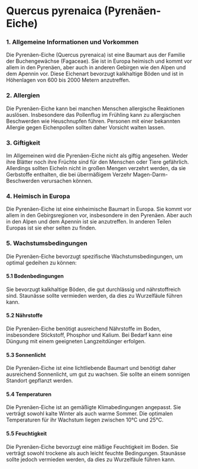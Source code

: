 # Quercus pyrenaica (Pyrenäen-Eiche)

### 1. Allgemeine Informationen und Vorkommen
Die Pyrenäen-Eiche (Quercus pyrenaica) ist eine Baumart aus der Familie der Buchengewächse (Fagaceae). Sie ist in Europa heimisch und kommt vor allem in den Pyrenäen, aber auch in anderen Gebirgen wie den Alpen und dem Apennin vor. Diese Eichenart bevorzugt kalkhaltige Böden und ist in Höhenlagen von 600 bis 2000 Metern anzutreffen.

### 2. Allergien
Die Pyrenäen-Eiche kann bei manchen Menschen allergische Reaktionen auslösen. Insbesondere das Pollenflug im Frühling kann zu allergischen Beschwerden wie Heuschnupfen führen. Personen mit einer bekannten Allergie gegen Eichenpollen sollten daher Vorsicht walten lassen.

### 3. Giftigkeit
Im Allgemeinen wird die Pyrenäen-Eiche nicht als giftig angesehen. Weder ihre Blätter noch ihre Früchte sind für den Menschen oder Tiere gefährlich. Allerdings sollten Eicheln nicht in großen Mengen verzehrt werden, da sie Gerbstoffe enthalten, die bei übermäßigem Verzehr Magen-Darm-Beschwerden verursachen können.

### 4. Heimisch in Europa
Die Pyrenäen-Eiche ist eine einheimische Baumart in Europa. Sie kommt vor allem in den Gebirgsregionen vor, insbesondere in den Pyrenäen. Aber auch in den Alpen und dem Apennin ist sie anzutreffen. In anderen Teilen Europas ist sie eher selten zu finden.

### 5. Wachstumsbedingungen
Die Pyrenäen-Eiche bevorzugt spezifische Wachstumsbedingungen, um optimal gedeihen zu können:

#### 5.1 Bodenbedingungen
Sie bevorzugt kalkhaltige Böden, die gut durchlässig und nährstoffreich sind. Staunässe sollte vermieden werden, da dies zu Wurzelfäule führen kann.

#### 5.2 Nährstoffe
Die Pyrenäen-Eiche benötigt ausreichend Nährstoffe im Boden, insbesondere Stickstoff, Phosphor und Kalium. Bei Bedarf kann eine Düngung mit einem geeigneten Langzeitdünger erfolgen.

#### 5.3 Sonnenlicht
Die Pyrenäen-Eiche ist eine lichtliebende Baumart und benötigt daher ausreichend Sonnenlicht, um gut zu wachsen. Sie sollte an einem sonnigen Standort gepflanzt werden.

#### 5.4 Temperaturen
Die Pyrenäen-Eiche ist an gemäßigte Klimabedingungen angepasst. Sie verträgt sowohl kalte Winter als auch warme Sommer. Die optimalen Temperaturen für ihr Wachstum liegen zwischen 10°C und 25°C.

#### 5.5 Feuchtigkeit
Die Pyrenäen-Eiche bevorzugt eine mäßige Feuchtigkeit im Boden. Sie verträgt sowohl trockene als auch leicht feuchte Bedingungen. Staunässe sollte jedoch vermieden werden, da dies zu Wurzelfäule führen kann.
